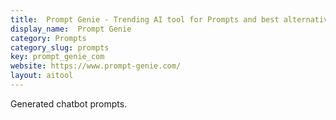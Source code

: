 ```yaml
---
title:  Prompt Genie - Trending AI tool for Prompts and best alternatives
display_name:  Prompt Genie
category: Prompts
category_slug: prompts
key: prompt_genie_com
website: https://www.prompt-genie.com/
layout: aitool
---
```


Generated chatbot prompts.

